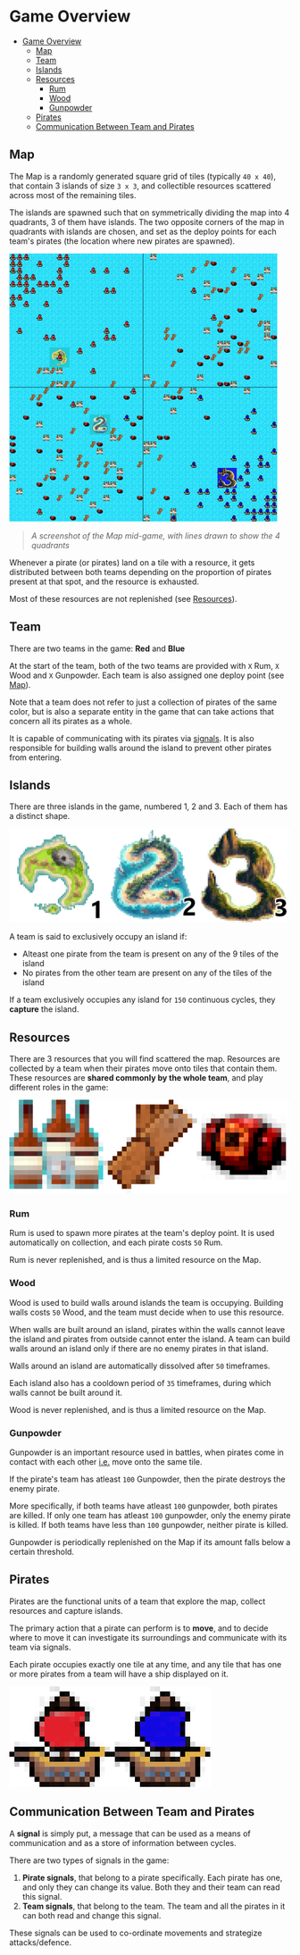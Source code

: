 # Game Overview
- [Game Overview](#game-overview)
  - [Map](#map)
  - [Team](#team)
  - [Islands](#islands)
  - [Resources](#resources)
    - [Rum](#rum)
    - [Wood](#wood)
    - [Gunpowder](#gunpowder)
  - [Pirates](#pirates)
  - [Communication Between Team and Pirates](#communication-between-team-and-pirates)


## Map

The Map is a randomly generated square grid of tiles (typically `40 x 40`), that contain 3 islands of size `3 x 3`, and collectible resources scattered across most of the remaining tiles.

The islands are spawned such that on symmetrically dividing the map into 4 quadrants, 3 of them have islands. The two opposite corners of the map in quadrants with islands are chosen, and set as the deploy points for each team's pirates (the location where new pirates are spawned). 

<img src="./media/screenshot.jpg" width="480" height="480" />

> _A screenshot of the Map mid-game, with lines drawn to show the 4 quadrants_

Whenever a pirate (or pirates) land on a tile with a resource, it gets distributed between both teams depending on the proportion of pirates present at that spot, and the resource is exhausted.

Most of these resources are not replenished (see [Resources](#resources)).

## Team

There are two teams in the game: **Red** and **Blue**

At the start of the team, both of the two teams are provided with `X` Rum, `X` Wood and `X` Gunpowder. Each team is also assigned one deploy point (see [Map](#map)).

Note that a team does not refer to just a collection of pirates of the same color, but is also a separate entity in the game that can take actions that concern all its pirates as a whole.

It is capable of communicating with its pirates via [signals](#communication-between-team-and-pirates). It is also responsible for building walls around the island to prevent other pirates from entering.

## Islands
There are three islands in the game, numbered 1, 2 and 3. Each of them has a distinct shape.

![All the 3 islands in the game](./media/flags.png "All the 3 islands in the game")

A team is said to exclusively occupy an island if:
- Alteast one pirate from the team is present on any of the 9 tiles of the island
- No pirates from the other team are present on any of the tiles of the island

If a team exclusively occupies any island for `150` continuous cycles, they **capture** the island.

## Resources

There are 3 resources that you will find scattered the map. Resources are collected by a team when their pirates move onto tiles that contain them. These resources are **shared commonly by the whole team**, and play different roles in the game:

![](./media/resources.png)

### Rum

Rum is used to spawn more pirates at the team's deploy point. It is used automatically on collection, and each pirate costs `50` Rum. 

Rum is never replenished, and is thus a limited resource on the Map.

### Wood
Wood is used to build walls around islands the team is occupying. Building walls costs `50` Wood, and the team must decide when to use this resource. 

When walls are built around an island, pirates within the walls cannot leave the island and pirates from outside cannot enter the island. A team can build walls around an island only if there are no enemy pirates in that island.

Walls around an island are automatically dissolved after `50` timeframes.

Each island also has a cooldown period of `35` timeframes, during which walls cannot be built around it.

Wood is never replenished, and is thus a limited resource on the Map.

### Gunpowder
Gunpowder is an important resource used in battles, when pirates come in contact with each other <u>i.e.</u> move onto the same tile.

If the pirate's team has atleast `100` Gunpowder, then the pirate destroys the enemy pirate.

More specifically, if both teams have atleast `100` gunpowder, both pirates are killed. If only one team has atleast `100` gunpowder, only the enemy pirate is killed. If both teams have less than `100` gunpowder, neither pirate is killed.

Gunpowder is periodically replenished on the Map if its amount falls below a certain threshold.

## Pirates

Pirates are the functional units of a team that explore the map, collect resources and capture islands.

The primary action that a pirate can perform is to **move**, and to decide where to move it can investigate its surroundings and communicate with its team via signals.

Each pirate occupies exactly one tile at any time, and any tile that has one or more pirates from a team will have a ship displayed on it.

![](./media/pirates.png)

## Communication Between Team and Pirates

A **signal** is simply put, a message that can be used as a means of communication and as a store of information between cycles.

There are two types of signals in the game:

1. **Pirate signals**, that belong to a pirate specifically. Each pirate has one, and only they can change its value. Both they and their team can read this signal.
2. **Team signals**, that belong to the team. The team and all the pirates in it can both read and change this signal.

These signals can be used to co-ordinate movements and strategize attacks/defence.
